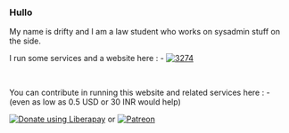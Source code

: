 ### Hullo

My name is drifty and I am a law student who works on sysadmin stuff on the side.

I run some services and a website here : - <a href="https://home.003274.xyz" target="_blank"><img alt= "3274" src="https://i.ibb.co/3TfCh7r/small.png"></a>

</br>

You can contribute in running this website and related services here : - (even as low as 0.5 USD or 30 INR would help)

<noscript><a href="https://liberapay.com/driftywinds/donate" target="_blank"><img alt="Donate using Liberapay" src="https://liberapay.com/assets/widgets/donate.svg"></a></noscript>
or
<noscript><a href="https://www.patreon.com/bePatron?u=67102544" data-patreon-widget-type="become-patron-button" target="_blank"><img alt="Patreon" src="https://i.ibb.co/2gR1nTZ/patreon.png"></a></noscript>
